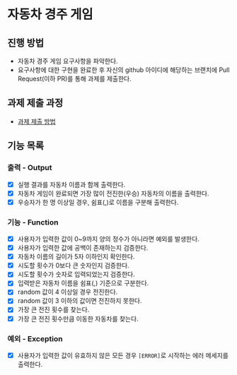 # 자동차 경주 게임

## 진행 방법

* 자동차 경주 게임 요구사항을 파악한다.
* 요구사항에 대한 구현을 완료한 후 자신의 github 아이디에 해당하는 브랜치에 Pull Request(이하 PR)를 통해 과제를 제출한다.

## 과제 제출 과정

* [과제 제출 방법](https://github.com/next-step/nextstep-docs/tree/master/precourse)

## 기능 목록

### 출력 - Output

- [x] 실행 결과를 자동차 이름과 함께 출력한다.
- [x] 자동차 게임이 완료되면 가장 많이 전진한(우승) 자동차의 이름을 출력한다.
- [x] 우승자가 한 명 이상일 경우, 쉼표(,)로 이름을 구분해 출력한다.

### 기능 - Function

- [x] 사용자가 입력한 값이 0~9까지 양의 정수가 아니라면 예외를 발생한다.
- [x] 사용자가 입력한 값에 공백이 존재하는지 검증한다.
- [x] 자동차 이름의 길이가 5자 이하인지 확인한다.
- [x] 시도할 횟수가 0보다 큰 숫자인지 검증한다.
- [x] 시도할 횟수가 숫자로 입력되었는지 검증한다.
- [x] 입력받은 자동차 이름을 쉼표(,) 기준으로 구분한다.
- [x] random 값이 4 이상일 경우 전진한다.
- [x] random 값이 3 이하의 값이면 전진하지 못한다.
- [x] 가장 큰 전진 횟수를 찾는다.
- [x] 가장 큰 전진 횟수만큼 이동한 자동차를 찾는다.

### 예외 - Exception

- [x] 사용자가 입력한 값이 유효하지 않은 모든 경우 `[ERROR]`로 시작하는 에러 메세지를 출력한다.
